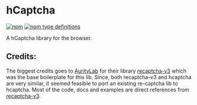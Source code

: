 # hCaptcha
[![npm](https://img.shields.io/npm/v/@shubhamranjan/hcaptcha.svg)](https://www.npmjs.com/package/@shubhamranjan/hcaptcha)
[![npm type definitions](https://img.shields.io/npm/types/@shubhamranjan/hcaptcha.svg)](https://www.npmjs.com/package/@shubhamranjan/hcaptcha)

A hCaptcha library for the browser.



## Credits: 

The biggest credits goes to [AurityLab](https://github.com/AurityLab) for their library [recaptcha-v3](https://github.com/AurityLab/recaptcha-v3) which was the base boilerplate for this lib. Since, both recaptcha-v3 and hcaptcha are very similar, it seemed feasible to port an existing re-captcha lib to hcaptcha. Most of the code, docs and examples are direct references from [recaptcha-v3](https://github.com/AurityLab/recaptcha-v3).